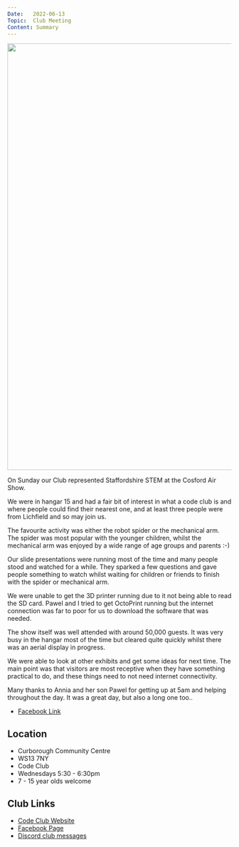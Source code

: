 ```yaml
---
Date:   2022-06-13
Topic:  Club Meeting
Content: Summary
---
```

[<img width="720px" height="960" src="https://scontent.fbhx6-1.fna.fbcdn.net/v/t39.30808-6/287482354_4935460606581000_6329892229752929518_n.jpg?stp=dst-jpg_p720x720&_nc_cat=107&ccb=1-7&_nc_sid=5f2048&_nc_ohc=KN21giW1p7EAX8VvmXc&_nc_ht=scontent.fbhx6-1.fna&edm=AKK4YLsEAAAA&oh=00_AfCW1ef4k_i8PMXCWIL6rP2cDsHDV3HAEKZ1eioCfOIJEg&oe=652C6049"/>](https://scontent.fbhx6-1.fna.fbcdn.net/v/t39.30808-6/287482354_4935460606581000_6329892229752929518_n.jpg?stp=dst-jpg_p720x720&_nc_cat=107&ccb=1-7&_nc_sid=5f2048&_nc_ohc=KN21giW1p7EAX8VvmXc&_nc_ht=scontent.fbhx6-1.fna&edm=AKK4YLsEAAAA&oh=00_AfCW1ef4k_i8PMXCWIL6rP2cDsHDV3HAEKZ1eioCfOIJEg&oe=652C6049)

On Sunday our Club represented Staffordshire STEM at the Cosford Air Show.

We were in hangar 15 and  had a fair bit of interest in what a code club is and where people could find their nearest one, and at least three people were from Lichfield and so may join us.

The favourite activity was either the robot spider or the mechanical arm. The spider was most popular with the younger children, whilst the mechanical arm was enjoyed by a wide range of age groups and parents :-)

Our slide presentations were running most of the time and many people stood and watched for a while. They sparked a few questions and gave people something to watch whilst waiting for children or friends to finish with the spider or mechanical arm.

We were unable to get the 3D printer running due to it not being able to read the SD card. Pawel and I tried to get OctoPrint running but the internet connection was far to poor for us to download the software that was needed.

The show itself was well attended with around 50,000 guests. It was very busy in the hangar most of the time but cleared quite quickly whilst there was an aerial display in progress.

We were able to look at other exhibits and get some ideas for next time. The main point was that visitors are most receptive when they have something practical to do, and these things need to not need internet connectivity.

Many thanks to Annia and her son Pawel for getting up at 5am and helping throughout the day. It was a great day, but also a long one too..

* [Facebook Link](https://www.facebook.com/1481985248595237/posts/4935466286580432/)

## Location

* Curborough Community Centre
* WS13 7NY
* Code Club
* Wednesdays 5:30 - 6:30pm
* 7 - 15 year olds welcome

## Club Links

* [Code Club Website](https://lichfield-code-club.github.io/)
* [Facebook Page](https://www.facebook.com/LichfieldCoders)
* [Discord club messages](https://discord.gg/szz6xGK)
